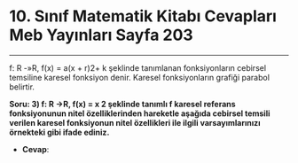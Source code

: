 # 10. Sınıf Matematik Kitabı Cevapları Meb Yayınları Sayfa 203

---

f: R -»R, f(x) = a(x + r)2+ k şeklinde tanımlanan fonksiyonların cebirsel temsiline karesel fonksiyon denir. Karesel fonksiyonların grafiği parabol belirtir.

**Soru: 3) f: R →R, f(x) = x 2 şeklinde tanımlı f karesel referans fonksiyonunun nitel özelliklerinden hareketle aşağıda cebirsel temsili verilen karesel fonksiyonun nitel özellikleri ile ilgili varsayımlarınızı örnekteki gibi ifade ediniz.**

-   **Cevap**: